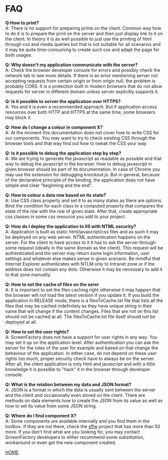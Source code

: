 # FAQ

**Q:How to print?**  
A: There is no support for preparing prints on the client. Common way
how to do it is to prepare the print on the server and then just display
link to it on the client. In theory it is as well possible to just use
the printing of html through css and media queries but that is not
suitable for all scenarios and it may be quite time-consuming to create
such css and adapt the page for both usages.

**Q: Why doesn't my application communicate with the server?**  
A: Check the browser developer console for errors and possibly check the
network tab to see more details. If there is an error mentioning server
not accepting requests from certain origin or from origin null, the
problem is probably CORS. It is a protection built in modern browsers
that do not allow requests for server in different domain unless server
explicitly supports it.

**Q: Is it possible to server the application over HTTPS?**  
A: Yes and it is even a recommended approach. But if application access
resources over both HTTP and HTTPS at the same time, some browsers may
block it.

**Q: How do I change a colour in component X?**  
A: At the moment this documentation does not cover how to write CSS for
our components. You may want to try to check existing CSS through the
browser tools and that way find out how to tweak the CSS your way.

**Q: Is it possible to debug the application step by step?**  
A: We are trying to generate the javascript as readable as possible and
that way to debug the javascript in the borwser. How to debug javascript
in given browser should be part of its documentation. In case of Chrome
you may use the extension for debugging knockout.js. But in general,
because of the declarative principle of the binding, the application
does not have simple and clear "beginning and the end".

**Q: How to colour a data row based on its state?**  
A: Use CSS class property and set it to as many states as there are
options. Bind the condition for each class to a computed property that
compares the state of the row with the row of given state. After that,
create appropriate css classes in some css resource you add to your
project.

**Q: How do I deploy the application to IIS with NTML security?**  
A: Application is built as static html/javascript/css files and as such
it may be deployed on any web server. NTML authentication happens on the
server. For the client to have access to it it has to ask the server
through some request (ideally in the same domain as the client). This
request will be authenticated and the server may return some login
information, user settings and whatever else makes sense in given
scenario. Be mindful that Internet Explorer authenticates with NTLM only
to Intranet zone or if the address does not contain any dots. Otherwise
it may be necessary to add it to that zone manually.

**Q: How to set the cache of files on the serer**  
A: It is important to set the files caching right otherwise it may
happen that the browser will not load the latest version if you update
it. If you build the application in RELEASE mode, there is a
filesToCache.txt file that lists all the files that may be cached
indefinitely as they have unique string in their name that will change
if the content changes. Files that are not on this list should not be
cached at all. The filesToCache.txt file itself should not be deployed
at all.

**Q: How to set the user rights?**  
A: ScreenFactory does not have a support for user rights in any way. You
may set it up on the application level. After authentication you can ask
the server for the roles of the user for example and based on that
change the behaviour of the application. In either case, do not depend
on these user rights too much, proper security check have to always be
on the server. After all, the client application is only html and
javascript and with a little knowledge it is possible to "hack" it in
the browser through developer console.

**Q: What is the relation between my data and JSON format?**  
A: JSON is a format in which the data is usually sent between the server
and the client and occasionally even stored on the client. There are
methods on data elements how to create the JSON from its value as well
as how to set its value from some JSON string.

**Q: Where do I find component X?**  
A: Some components are available internally and you find them in the
toolbox. If they are not there, check the [sffw](sffw) project that has
more than 50 more. If you don't find what are you looking for, you may
contact ScreenFactory developers to either recommend some substitution,
workaround or even get the new component created.

[HOME](1index.md)
